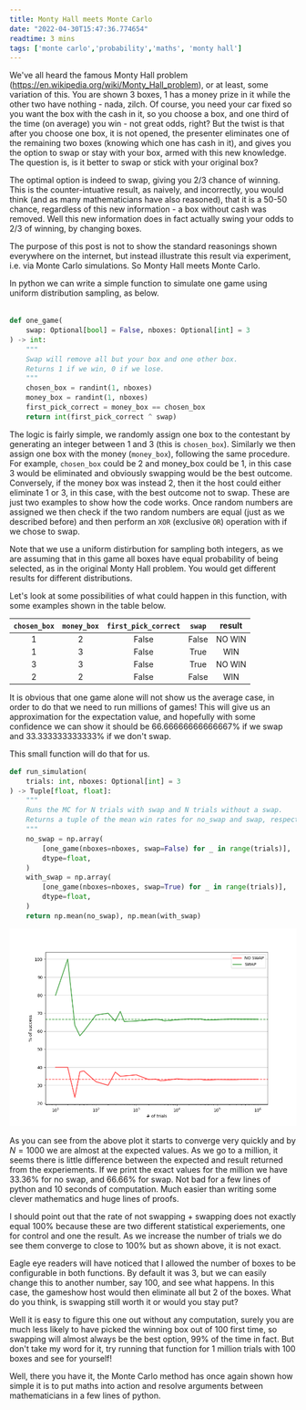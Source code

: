 ```yaml
---
title: Monty Hall meets Monte Carlo
date: "2022-04-30T15:47:36.774654"
readtime: 3 mins
tags: ['monte carlo','probability','maths', 'monty hall']
---
```


We've all heard the famous Monty Hall problem (https://en.wikipedia.org/wiki/Monty_Hall_problem), or at least, some variation of this. You are shown 3 boxes, 1 has a money prize in it while the other two have nothing - nada, zilch. Of course, you need your car fixed so you want the box with the cash in it, so you choose a box, and one third of the time (on average) you win - not great odds, right? But the twist is that after you choose one box, it is not opened, the presenter eliminates one of the remaining two boxes (knowing which one has cash in it), and gives you the option to swap or stay with your box, armed with this new knowledge. The question is, is it better to swap or stick with your original box?

The optimal option is indeed to swap, giving you 2/3 chance of winning. This is the counter-intuative result, as naively, and incorrectly, you would think (and as many mathematicians have also reasoned), that it is a 50-50 chance, regardless of this new information - a box without cash was removed. Well this new information does in fact actually swing your odds to 2/3 of winning, by changing boxes.

The purpose of this post is not to show the standard reasonings shown everywhere on the internet, but instead illustrate this result via experiment, i.e. via Monte Carlo simulations. So Monty Hall meets Monte Carlo.

In python we can write a simple function to simulate one game using uniform distribution sampling, as below.
```python

def one_game(
    swap: Optional[bool] = False, nboxes: Optional[int] = 3
) -> int:
    """
    Swap will remove all but your box and one other box.
    Returns 1 if we win, 0 if we lose.
    """
    chosen_box = randint(1, nboxes)
    money_box = randint(1, nboxes)
    first_pick_correct = money_box == chosen_box
    return int(first_pick_correct ^ swap)
```

The logic is fairly simple, we randomly assign one box to the contestant by generating an integer between 1 and 3 (this is `chosen_box`). Similarly we then assign one box with the money (`money_box`), following the same procedure. For example, `chosen_box` could be 2 and money_box could be 1, in this case 3 would be eliminated and obviously swapping would be the best outcome. Conversely, if the money box was instead 2, then it the host could either eliminate 1 or 3, in this case, with the best outcome not to swap. These are just two examples to show how the code works. Once random numbers are assigned we then check if the two random numbers are equal (just as we described before) and then perform an `XOR` (exclusive `OR`) operation with if we chose to swap.

Note that we use a uniform distirbution for sampling both integers, as we are assuming that in this game all boxes have equal probability of being selected, as in the original Monty Hall problem. You would get different results for different distributions.

Let's look at some possibilities of what could happen in this function, with some examples shown in the table below.

| `chosen_box`  |  `money_box` | `first_pick_correct` | `swap` | result |
| :----: | :----: |:----: |:----: |:----: |
| 1 | 2 | False | False | NO WIN |
| 1 | 3 | False | True | WIN |
| 3 | 3 | False | True | NO WIN |
| 2 | 2 | False | False | WIN |

It is obvious that one game alone will not show us the average case, in order to do that we need to run millions of games! This will give us an approximation for the expectation value, and hopefully with some confidence we can show it should be 66.66666666666667% if we swap and 33.333333333333% if we don't swap.

This small function will do that for us.

```python
def run_simulation(
    trials: int, nboxes: Optional[int] = 3
) -> Tuple[float, float]:
    """
    Runs the MC for N trials with swap and N trials without a swap.
    Returns a tuple of the mean win rates for no_swap and swap, respectively.
    """
    no_swap = np.array(
        [one_game(nboxes=nboxes, swap=False) for _ in range(trials)],
        dtype=float,
    )
    with_swap = np.array(
        [one_game(nboxes=nboxes, swap=True) for _ in range(trials)],
        dtype=float,
    )
    return np.mean(no_swap), np.mean(with_swap)
```

![swap_vs_no_swap](./montyhallmc.png)

As you can see from the above plot it starts to converge very quickly and by $N=1000$ we are almost at the expected values. As we go to a million, it seems there is little difference between the expected and result returned from the experiements. If we print the exact values for the million we have 33.36% for no swap, and 66.66% for swap. Not bad for a few lines of python and 10 seconds of computation. Much easier than writing some clever mathematics and huge lines of proofs.

I should point out that the rate of not swapping + swapping does not exactly equal 100% because these are two different statistical experiements, one for control and one the result. As we increase the number of trials we do see them converge to close to 100% but as shown above, it is not exact.


Eagle eye readers will have noticed that I allowed the number of boxes to be configurable in both functions. By default it was 3, but we can easily change this to another number, say 100, and see what happens. In this case, the gameshow host would then eliminate all but 2 of the boxes.
What do you think, is swapping still worth it or would you stay put?

Well it is easy to figure this one out without any computation, surely you are much less likely to have picked the winning box out of 100 first time, so swapping will almost always be the best option, 99% of the time in fact. But don't take my word for it, try running that function for 1 million trials with 100 boxes and see for yourself!


Well, there you have it, the Monte Carlo method has once again shown how simple it is to put maths into action and resolve arguments between mathematicians in a few lines of python.